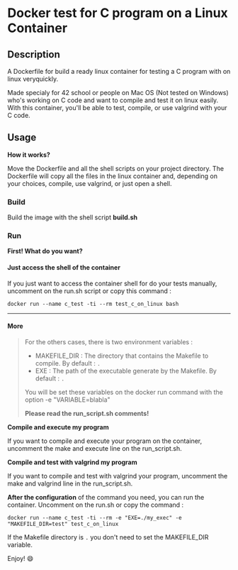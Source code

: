 # Docker test for C program on a Linux Container

## Description
A Dockerfile for build a ready linux container for testing a C program with on linux veryquickly.

Made specialy for 42 school or people on Mac OS (Not tested on Windows) who's working on C code and want to compile and test it on linux easily. With this container, you'll be able to test, compile, or use valgrind with your C code.

## Usage

**How it works?**

Move the Dockerfile and all the shell scripts on your project directory. The Dockerfile will copy all the files in the linux container and, depending on your choices, compile, use valgrind, or just open a shell.

### Build

Build the image with the shell script **build.sh**

### Run

**First! What do you want?**

#### Just access the shell of the container

If you just want to access the container shell for do your tests manually, uncomment on the run.sh script or copy this command :

`docker run --name c_test -ti --rm test_c_on_linux bash`

******************************

#### More

> For the others cases, there is two environment variables :
>
> * MAKEFILE_DIR : The directory that contains the Makefile to compile. By default : `.`
> * EXE : The path of the executable generate by the Makefile. By default : `.`
>
> You will be set these variables on the docker run command with the option -e "VARIABLE=blabla"
>
> **Please read the run_script.sh comments!**

**Compile and execute my program**

If you want to compile and execute your program on the container, uncomment the make and execute line on the run_script.sh.

**Compile and test with valgrind my program**

If you want to compile and test with valgrind your program, uncomment the make and valgrind line in the run_script.sh. 

**After the configuration** of the command you need, you can run the container. Uncomment on the run.sh or copy the command :

`docker run --name c_test -ti --rm -e "EXE=./my_exec" -e "MAKEFILE_DIR=test" test_c_on_linux`

If the Makefile directory is `.` you don't need to set the MAKEFILE_DIR variable.

Enjoy! :smile:
